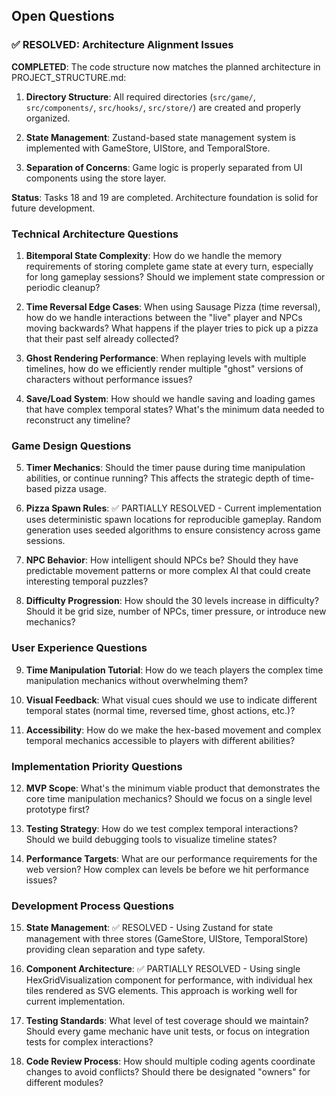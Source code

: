 ## Open Questions

### ✅ RESOLVED: Architecture Alignment Issues

**COMPLETED**: The code structure now matches the planned architecture in PROJECT_STRUCTURE.md:

1. **Directory Structure**: All required directories (`src/game/`, `src/components/`, `src/hooks/`, `src/store/`) are created and properly organized.

2. **State Management**: Zustand-based state management system is implemented with GameStore, UIStore, and TemporalStore.

3. **Separation of Concerns**: Game logic is properly separated from UI components using the store layer.

**Status**: Tasks 18 and 19 are completed. Architecture foundation is solid for future development.

### Technical Architecture Questions

1. **Bitemporal State Complexity**: How do we handle the memory requirements of storing complete game state at every turn, especially for long gameplay sessions? Should we implement state compression or periodic cleanup?

2. **Time Reversal Edge Cases**: When using Sausage Pizza (time reversal), how do we handle interactions between the "live" player and NPCs moving backwards? What happens if the player tries to pick up a pizza that their past self already collected?

3. **Ghost Rendering Performance**: When replaying levels with multiple timelines, how do we efficiently render multiple "ghost" versions of characters without performance issues?

4. **Save/Load System**: How should we handle saving and loading games that have complex temporal states? What's the minimum data needed to reconstruct any timeline?

### Game Design Questions

5. **Timer Mechanics**: Should the timer pause during time manipulation abilities, or continue running? This affects the strategic depth of time-based pizza usage.

6. **Pizza Spawn Rules**: ✅ PARTIALLY RESOLVED - Current implementation uses deterministic spawn locations for reproducible gameplay. Random generation uses seeded algorithms to ensure consistency across game sessions.

7. **NPC Behavior**: How intelligent should NPCs be? Should they have predictable movement patterns or more complex AI that could create interesting temporal puzzles?

8. **Difficulty Progression**: How should the 30 levels increase in difficulty? Should it be grid size, number of NPCs, timer pressure, or introduce new mechanics?

### User Experience Questions

9. **Time Manipulation Tutorial**: How do we teach players the complex time manipulation mechanics without overwhelming them?

10. **Visual Feedback**: What visual cues should we use to indicate different temporal states (normal time, reversed time, ghost actions, etc.)?

11. **Accessibility**: How do we make the hex-based movement and complex temporal mechanics accessible to players with different abilities?

### Implementation Priority Questions

12. **MVP Scope**: What's the minimum viable product that demonstrates the core time manipulation mechanics? Should we focus on a single level prototype first?

13. **Testing Strategy**: How do we test complex temporal interactions? Should we build debugging tools to visualize timeline states?

14. **Performance Targets**: What are our performance requirements for the web version? How complex can levels be before we hit performance issues?

### Development Process Questions

15. **State Management**: ✅ RESOLVED - Using Zustand for state management with three stores (GameStore, UIStore, TemporalStore) providing clean separation and type safety.

16. **Component Architecture**: ✅ PARTIALLY RESOLVED - Using single HexGridVisualization component for performance, with individual hex tiles rendered as SVG elements. This approach is working well for current implementation.

17. **Testing Standards**: What level of test coverage should we maintain? Should every game mechanic have unit tests, or focus on integration tests for complex interactions?

18. **Code Review Process**: How should multiple coding agents coordinate changes to avoid conflicts? Should there be designated "owners" for different modules?
